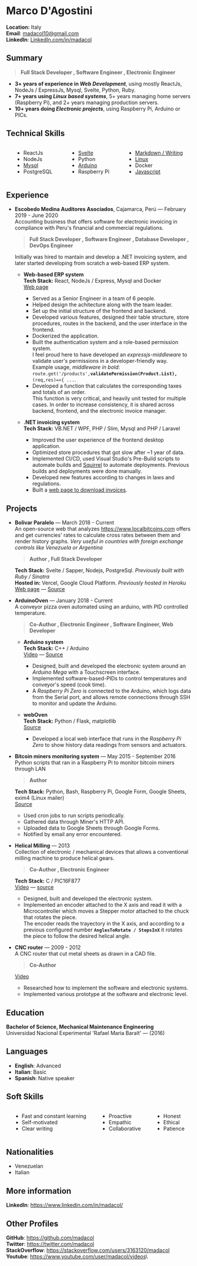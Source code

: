 
# Marco D'Agostini

**Location:** Italy\
**Email**: madacol10@gmail.com\
**LinkedIn**: [LinkedIn.com/in/madacol](https://www.linkedin.com/in/madacol/)

## Summary

> **Full Stack Developer , Software Engineer , Electronic Engineer**

- **3+ years of experience in *Web Development***, using mostly ReactJs, NodeJs / ExpressJs, Mysql, Svelte, Python, Ruby.
- **7+ years using *Linux based systems***, 5+ years managing home servers (Raspberry Pi), and 2+ years managing production servers.
- **10+ years doing *Electronic projects***, using Raspberry Pi, Arduino or PICs.

## Technical Skills

<div class="columnList" style="display: flex; justify-content: space-around">
<div style="display: flex; flex-direction: column">

- ReactJs
- NodeJs
- [Mysql](https://stackoverflow.com/search?q=user:3163120+[mysql])
- PostgreSQL

</div>
<div style="display: flex; flex-direction: column">

- [Svelte](https://github.com/madacol/bolivarparalelo)
- Python
- [Arduino](https://github.com/madacol/ArduinoOven)
- Raspberry Pi

</div>
<div style="display: flex; flex-direction: column">

- [Markdown / Writing](https://github.com/madacol/knowledge)
- [Linux](https://stackoverflow.com/search?q=user:3163120+[linux])
- Docker
- [Javascript](https://stackoverflow.com/search?q=user:3163120+[javascript])

</div>
</div>

## Experience

- **Escobedo Medina Auditores Asociados**, Cajamarca, Perú  —  February 2019 - June 2020\
  Accounting business that offers software for electronic invoicing in compliance with Peru's financial and commercial regulations.

  > **Full Stack Developer , Software Engineer , Database Developer , DevOps Engineer**

  Initially was hired to mantain and develop a .NET invoicing system, and later started developing from scratch a web-based ERP system.

  - **Web-based ERP system**\
    **Tech Stack:** React, NodeJs / Express, Mysql and Docker\
    [Web page](https://app.mifacturaperu.com)

    - Served as a Senior Engineer in a team of 6 people.
    - Helped design the achitecture along with the team leader.
    - Set up the initial structure of the frontend and backend.
    - Developed various features, designed their table structure, store procedures, routes in the backend, and the user interface in the frontend.
    - Dockerized the application.
    - Built the authentication system and a role-based permission system.\
    I feel proud here to have developed an *expressjs-middleware* to validate user's permissions in a developer-friendly way.\
    Example usage, *middleware in bold*: `route.get('/products',`**`validatePermission(Product.List),`**`(req,res)=>{ ...`.
    - Developed a function that calculates the corresponding taxes and totals of an order.\
    This function is very critical, and heavily unit tested for multiple cases. In order to increase consistency, it is shared across backend, frontend, and the electronic invoice manager.

  - **.NET invoicing system**\
    **Tech Stack:** VB.NET / WPF, PHP / Slim, Mysql and PHP / Laravel

    - Improved the user experience of the frontend desktop application.
    - Optimized store procedures that got slow after ~1 year of data.
    - Implemented CI/CD, used Visual Studio's Pre-Build scripts to automate builds and [Squirrel](https://github.com/Squirrel/Squirrel.Windows) to automate deployments. Previous builds and deployments were done manually.
    - Developed new features according to changes in laws and regulations.
    - Built a [web page to download invoices](http://www.mifacturaperu.com/).

## Projects

- **Bolivar Paralelo** — March 2018 - Current\
  An open-source web that analyzes <https://www.localbitcoins.com> offers and get currencies' rates to calculate cross rates between them and render history graphs. *Very useful in countries with foreign exchange controls like Venezuela or Argentina*

  > **Author , Full Stack Developer**

  **Tech Stack:** Svelte / Sapper, Nodejs, PostgreSql. *Previously built with Ruby / Sinatra*\
  **Hosted in:** Vercel, Google Cloud Platform. *Previously hosted in Heroku*\
  [Web page](https://bolivarparalelo.com) — [Source](https://github.com/madacol/bolivarparalelo)

- **ArduinoOven** — January 2018 - Current\
  A conveyor pizza oven automated using an arduino, with PID controlled temperature.

  > **Co-Author , Electronic Engineer , Software Engineer, Web Developer**

  - **Arduino system**\
    **Tech Stack:** C++ / Arduino\
    [Video](https://www.youtube.com/watch?v=MHU5xQRTyus) — [Source](https://github.com/madacol/ArduinoOven)

    - Designed, built and developed the electronic system around an *Arduino Mega* with a Touchscreen interface.
    - Implemented software-based-PIDs to control temperatures and conveyor's speed (cook time).
    - A *Raspberry Pi Zero* is connected to the Arduino, which logs data from the Serial port, and allows remote connections through SSH to monitor and update the Arduino.

  - **webOven**\
    **Tech Stack:** Python / Flask, matplotlib\
    [Source](https://github.com/madacol/webOven)

    - Developed a local web interface that runs in the *Raspberry Pi Zero* to show history data readings from sensors and actuators.

- **Bitcoin miners monitoring system** — May 2015 - September 2016\
  Python scripts that ran in a Raspberry Pi to monitor bitcoin miners through LAN

  > **Author**

  **Tech Stack:** Python, Bash, Raspberry Pi, Google Form, Google Sheets, exim4 (Linux mailer)\
  [Source](https://github.com/madacol/bitcoin-miners-monitor)

  - Used cron jobs to run scripts periodically.
  - Gathered data through Miner's HTTP API.
  - Uploaded data to Google Sheets through Google Forms.
  - Notified by email any error encountered.

- **Helical Milling** — 2013\
  Collection of electronic / mechanical devices that allows a conventional milling machine to produce helical gears.

  > **Co-Author , Electronic Engineer**

  **Tech Stack:** C / PIC16F877\
  [Video](https://www.youtube.com/watch?v=wu8dKf8xgoI) — [source](https://github.com/madacol/helical-milling)

  - Designed, built and developed the electronic system.
  - Implemented an encoder attached to the X axis and read it with a Microcontroller which moves a Stepper motor attached to the chuck that rotates the piece.\
  The encoder reads the trayectory in the X axis, and according to a previous configured number **`AnglesToRotate / StepsInX`** it rotates the piece to follow the desired helical angle.

- **CNC router** — 2009 - 2012\
  A CNC router that cut metal sheets as drawn in a CAD file.

  > **Co-Author**

  [Video](https://www.youtube.com/watch?v=joTXaflXwJw)

  - Researched how to implement the software and electronic systems.
  - Implemented various prototype at the software and electronic level.

## Education

**Bachelor of Science, Mechanical Maintenance Engineering**\
Universidad Nacional Experimental 'Rafael Maria Baralt' — (2016)

## Languages

- **English**: Advanced
- **Italian**: Basic
- **Spanish**: Native speaker

## Soft Skills

<div class="columnList" style="display: flex; justify-content: space-around">
<div style="display: flex; flex-direction: column">

- Fast and constant learning
- Self-motivated
- Clear writing

</div>
<div style="display: flex; flex-direction: column">

- Proactive
- Empathic
- Collaborative

</div>
<div style="display: flex; flex-direction: column">

- Honest
- Ethical
- Patience

</div>
</div>

## Nationalities

- Venezuelan
- Italian

## More information

**LinkedIn**: <https://www.linkedin.com/in/madacol/>

## Other Profiles

**GitHub**: <https://github.com/madacol>\
**Twitter**: <https://twitter.com/madacol>\
**StackOverflow**: <https://stackoverflow.com/users/3163120/madacol>\
**Youtube**: <https://www.youtube.com/user/madacol/videos>\
